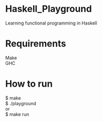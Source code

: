 # Haskell_Playground
Learning functional programming in Haskell

# Requirements
Make  
GHC

# How to run
  $ make  
  $ ./playground  
or  
  $ make run  
